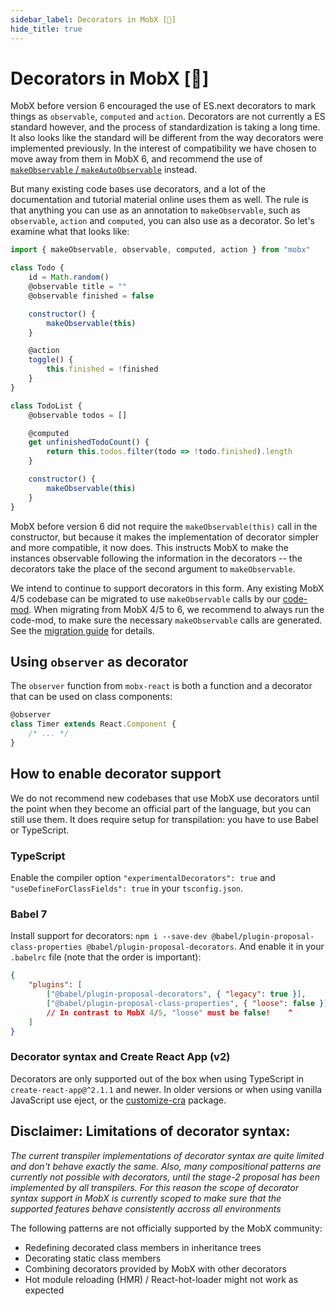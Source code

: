 ```yaml
---
sidebar_label: Decorators in MobX [🚀]
hide_title: true
---
```


<script async type="text/javascript" src="//cdn.carbonads.com/carbon.js?serve=CEBD4KQ7&placement=mobxjsorg" id="_carbonads_js"></script>

# Decorators in MobX [🚀]

MobX before version 6 encouraged the use of ES.next decorators to mark things as `observable`, `computed` and `action`. Decorators are not currently a ES standard however, and the process of standardization is taking a long time. It also looks like the standard will be different from the way decorators were implemented previously. In the interest of compatibility we have chosen to move away from them in MobX 6, and recommend the use of [`makeObservable` / `makeAutoObservable`](../refguide/make-observable) instead.

But many existing code bases use decorators, and a lot of the documentation and tutorial material online uses them as well. The rule is that anything you can use as an annotation to `makeObservable`, such as `observable`, `action` and `computed`, you can also use as a decorator. So let's examine what that looks like:

```javascript
import { makeObservable, observable, computed, action } from "mobx"

class Todo {
    id = Math.random()
    @observable title = ""
    @observable finished = false

    constructor() {
        makeObservable(this)
    }

    @action
    toggle() {
        this.finished = !finished
    }
}

class TodoList {
    @observable todos = []

    @computed
    get unfinishedTodoCount() {
        return this.todos.filter(todo => !todo.finished).length
    }

    constructor() {
        makeObservable(this)
    }
}
```

MobX before version 6 did not require the `makeObservable(this)` call in the constructor, but because it makes the implementation of decorator simpler and more compatible, it now does. This instructs MobX to make the instances observable following the information in the decorators -- the decorators take the place of the second argument to `makeObservable`.

We intend to continue to support decorators in this form.
Any existing MobX 4/5 codebase can be migrated to use `makeObservable` calls by our [code-mod](https://www.npmjs.com/package/mobx-undecorate).
When migrating from MobX 4/5 to 6, we recommend to always run the code-mod, to make sure the necessary `makeObservable` calls are generated. See the [migration guide](../faq/migrate-to-6) for details.

## Using `observer` as decorator

The `observer` function from `mobx-react` is both a function and a decorator that can be used on class components:

```javascript
@observer
class Timer extends React.Component {
    /* ... */
}
```

## How to enable decorator support

We do not recommend new codebases that use MobX use decorators until the point when they become an official part of the language, but you can still use them. It does require setup for transpilation: you have to use Babel or TypeScript.

### TypeScript

Enable the compiler option `"experimentalDecorators": true` and `"useDefineForClassFields": true` in your `tsconfig.json`.

### Babel 7

Install support for decorators: `npm i --save-dev @babel/plugin-proposal-class-properties @babel/plugin-proposal-decorators`. And enable it in your `.babelrc` file (note that the order is important):

```json
{
    "plugins": [
        ["@babel/plugin-proposal-decorators", { "legacy": true }],
        ["@babel/plugin-proposal-class-properties", { "loose": false }]
        // In contrast to MobX 4/5, "loose" must be false!    ^
    ]
}
```

### Decorator syntax and Create React App (v2)

Decorators are only supported out of the box when using TypeScript in `create-react-app@^2.1.1` and newer. In older versions or when using vanilla JavaScript use eject, or the [customize-cra](https://github.com/arackaf/customize-cra) package.

## Disclaimer: Limitations of decorator syntax:

_The current transpiler implementations of decorator syntax are quite limited and don't behave exactly the same.
Also, many compositional patterns are currently not possible with decorators, until the stage-2 proposal has been implemented by all transpilers.
For this reason the scope of decorator syntax support in MobX is currently scoped to make sure that the supported features
behave consistently accross all environments_

The following patterns are not officially supported by the MobX community:

-   Redefining decorated class members in inheritance trees
-   Decorating static class members
-   Combining decorators provided by MobX with other decorators
-   Hot module reloading (HMR) / React-hot-loader might not work as expected
